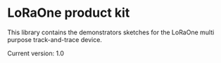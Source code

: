 # LoRaOne product kit

This library contains the demonstrators sketches for the LoRaOne multi purpose track-and-trace device.

Current version: 1.0

